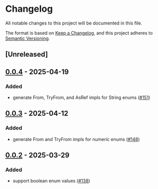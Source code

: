 # Changelog

All notable changes to this project will be documented in this file.

The format is based on [Keep a Changelog](https://keepachangelog.com/en/1.0.0/),
and this project adheres to [Semantic Versioning](https://semver.org/spec/v2.0.0.html).

## [Unreleased]

## [0.0.4](https://github.com/x7c1/gesha/compare/gesha-macros-v0.0.3...gesha-macros-v0.0.4) - 2025-04-19

### Added

- generate From, TryFrom, and AsRef impls for String enums ([#151](https://github.com/x7c1/gesha/pull/151))

## [0.0.3](https://github.com/x7c1/gesha/compare/gesha-macros-v0.0.2...gesha-macros-v0.0.3) - 2025-04-12

### Added

- generate From and TryFrom impls for numeric enums ([#148](https://github.com/x7c1/gesha/pull/148))

## [0.0.2](https://github.com/x7c1/gesha/compare/gesha-macros-v0.0.1...gesha-macros-v0.0.2) - 2025-03-29

### Added

- support boolean enum values ([#138](https://github.com/x7c1/gesha/pull/138))
